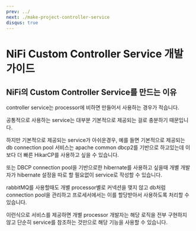 ```yaml
---
prev: ../
next: ./make-project-controller-service
disqus: true
---
```


# NiFi Custom Controller Service 개발 가이드

## NiFi의 Custom Controller Service를 만드는 이유

controller service는 processor에 비하면 만들어서 사용하는 경우가 적습니다.

공통적으로 사용하는 service는 대부분 기본적으로 제공되는 걸로 충분하기 때문입니다.

하지만 기본적으로 제공되는 service가 아쉬운경우, 예를 들면 기본적으로 제공되는 db connection pool 서비스는 apache common dbcp2를 기반으로 하고있는데 이보다 더 빠른 HikarCP를 사용하고 싶을 수 있습니다.

또는 DBCP connection pool을 기반으로한 hibernate를 사용하고 싶을때 개별 개발자가 hibernate 설정을 따로 할 필요없이 service로 작성할 수 있습니다.

rabbitMQ를 사용할때도 개별 processor별로 커넥션을 맺지 않고 db처럼 connection pool을 관리하고 프로세서에서는 이를 할당받아서 사용하도록 처리할 수 있습니다.

이런식으로 서비스를 제공하면 개별 processor 개발자는 해당 로직을 전부 구현하지 않고 단순히 service를 참조하는 것만으로 해당 기능을 사용할 수 있습니다.
